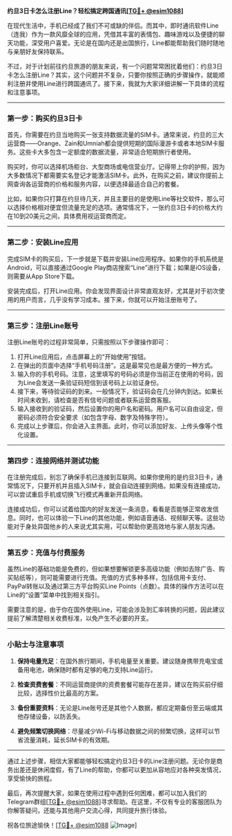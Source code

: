 **约旦3日卡怎么注册Line？轻松搞定跨国通讯[[TG💪+ @esim1088](https://t.me/s/esim1088)]**

在现代生活中，手机已经成了我们不可或缺的伴侣。而其中，即时通讯软件Line（连我）作为一款风靡全球的应用，凭借其丰富的表情包、趣味游戏以及便捷的聊天功能，深受用户喜爱。无论是在国内还是出国旅行，Line都能帮助我们随时随地与亲朋好友保持联系。

不过，对于计划前往约旦旅游的朋友来说，有一个问题常常困扰着他们：约旦3日卡怎么注册Line？其实，这个问题并不复杂，只要你按照正确的步骤操作，就能顺利注册并使用Line进行跨国通讯了。接下来，我就为大家详细讲解一下具体的流程和注意事项。

---

### **第一步：购买约旦3日卡**
首先，你需要在约旦当地购买一张支持数据流量的SIM卡。通常来说，约旦的三大运营商——Orange、Zain和Umniah都会提供短期的国际漫游卡或者本地SIM卡服务。这些卡大多包含一定额度的数据流量，非常适合短期旅行者使用。

购买时，你可以选择机场柜台、大型商场或电信营业厅。记得带上你的护照，因为大多数情况下都需要实名登记才能激活SIM卡。此外，在购买之前，建议你提前上网查询各运营商的价格和服务内容，以便选择最适合自己的套餐。

比如，如果你只打算在约旦待几天，并且主要目的是使用Line等社交软件，那么可以选择价格相对便宜但流量充足的选项。通常情况下，一张约旦3日卡的价格大约在10到20美元之间，具体费用视运营商而定。

---

### **第二步：安装Line应用**
完成SIM卡的购买后，下一步就是下载并安装Line应用程序。如果你的手机系统是Android，可以直接通过Google Play商店搜索“Line”进行下载；如果是iOS设备，则需要从App Store下载。

安装完成后，打开Line应用。你会发现界面设计非常直观友好，尤其是对于初次使用的用户而言，几乎没有学习成本。接下来，你就可以开始注册账号了。

---

### **第三步：注册Line账号**
注册Line账号的过程非常简单，只需按照以下步骤操作即可：

1. 打开Line应用后，点击屏幕上的“开始使用”按钮。
2. 在弹出的页面中选择“手机号码注册”。这是最常见也是最方便的一种方式。
3. 输入你的手机号码。注意，这里填写的号码必须是你当前正在使用的号码，因为Line会发送一条验证码短信到该号码上以验证身份。
4. 接下来，等待验证码的到来。一般情况下，验证码会在几分钟内到达。如果长时间未收到，请检查是否有信号问题或者联系运营商客服。
5. 输入接收到的验证码，然后设置你的用户名和密码。用户名可以自由设定，但密码必须符合安全要求（如包含字母、数字及特殊字符）。
6. 完成以上步骤后，你会进入主界面。此时，你可以添加好友、上传头像等个性化设置。

---

### **第四步：连接网络并测试功能**
在注册完成后，别忘了确保手机已连接到互联网。如果你使用的是约旦3日卡，通常情况下，只要开机并且插入SIM卡，就会自动连接到网络。如果没有连接成功，可以尝试重启手机或切换飞行模式再重新开启网络。

连接成功后，你可以试着给国内的好友发送一条消息，看看是否能够正常收发信息。同时，也可以体验一下Line的其他功能，例如语音通话、视频聊天等。这些功能对于身处异国他乡的人来说尤其实用，可以帮助你更高效地与家人朋友沟通。

---

### **第五步：充值与付费服务**
虽然Line的基础功能是免费的，但如果想要解锁更多高级功能（例如去除广告、购买贴纸等），则可能需要进行充值。充值的方式多种多样，包括信用卡支付、PayPal转账以及通过第三方平台购买Line Points（点数）。具体的操作方法可以在Line的“设置”菜单中找到相关指引。

需要注意的是，由于你在国外使用Line，可能会涉及到汇率转换的问题，因此建议提前了解清楚相关收费标准，以免产生不必要的开支。

---

### **小贴士与注意事项**
1. **保持电量充足**：在国外旅行期间，手机电量至关重要。建议随身携带充电宝或备用电池，确保随时都有足够的电力支持Line运行。
   
2. **检查资费套餐**：不同运营商提供的资费套餐可能存在差异，建议在购买前仔细比较，选择性价比最高的方案。

3. **备份重要资料**：无论是Line账号还是其他个人数据，都应定期备份至云端或其他存储设备，以防丢失。

4. **避免频繁切换网络**：尽量减少Wi-Fi与移动数据之间的频繁切换，这样可以节省流量消耗，延长SIM卡的有效期。

---

通过上述步骤，相信大家都能够轻松搞定约旦3日卡的Line注册问题。无论你是商务出差还是休闲度假，有了Line的帮助，你都可以更加从容地应对各种突发情况，享受愉快的旅程。

最后，再次提醒大家，如果在使用过程中遇到任何困难，都可以加入我们的Telegram群组[[TG💪+ @esim1088](https://t.me/s/esim1088)]寻求帮助。在这里，不仅有专业的客服团队为你解答疑问，还能与其他用户交流心得，共同提升旅行体验。

祝各位旅途愉快！[[TG💪+ @esim1088](https://t.me/s/esim1088) ![Image](https://i.postimg.cc/4NQfJmqS/Snipaste-2025-05-13-00-14-12.png)]